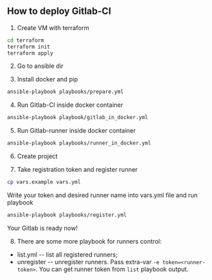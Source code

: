 ## How to deploy Gitlab-CI

1. Create VM with terraform 
```bash
cd terraform
terraform init
terraform apply
```

2. Go to ansible dir

3. Install docker and pip
```bash
ansible-playbook playbooks/prepare.yml
```

4. Run Gitlab-CI inside docker container
```bash
ansible-playbook playbook/gitlab_in_docker.yml
```

5. Run Gitlab-runner inside docker container
```bash
ansible-playbook playbooks/runner_in_docker.yml
```

6. Create project

7. Take registration token and register runner
```bash
cp vars.example vars.yml
```
Write your token and desired runner name into vars.yml file and run playbook
```bash
ansible-playbook playbooks/register.yml
```

Your Gitlab is ready now!

8. There are some more playbook for runners control:

- list.yml -- list all registered runners;
- unregister -- unregister runners. Pass extra-var `-e token=<runner-token>`. You can get runner token from `list` playbook output.
